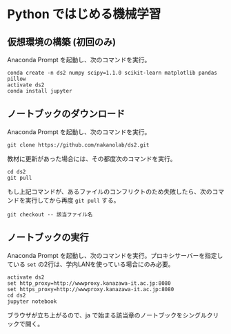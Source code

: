 # Python ではじめる機械学習

## 仮想環境の構築 (初回のみ)

Anaconda Prompt を起動し、次のコマンドを実行。

    conda create -n ds2 numpy scipy=1.1.0 scikit-learn matplotlib pandas pillow
    activate ds2
    conda install jupyter

## ノートブックのダウンロード

Anaconda Prompt を起動し、次のコマンドを実行。

    git clone https://github.com/nakanolab/ds2.git

教材に更新があった場合には、その都度次のコマンドを実行。

    cd ds2
    git pull

もし上記コマンドが、あるファイルのコンフリクトのため失敗したら、次のコマンドを実行してから再度 `git pull` する。

    git checkout -- 該当ファイル名

## ノートブックの実行

Anaconda Prompt を起動し、次のコマンドを実行。プロキシサーバーを指定している `set` の2行は、学内LANを使っている場合にのみ必要。

    activate ds2
    set http_proxy=http://wwwproxy.kanazawa-it.ac.jp:8080
    set https_proxy=http://wwwproxy.kanazawa-it.ac.jp:8080
    cd ds2
    jupyter notebook

ブラウザが立ち上がるので、ja で始まる該当章のノートブックをシングルクリックで開く。
